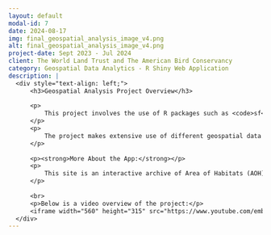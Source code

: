 ```yaml
---
layout: default
modal-id: 7
date: 2024-08-17
img: final_geospatial_analysis_image_v4.png
alt: final_geospatial_analysis_image_v4.png
project-date: Sept 2023 - Jul 2024
client: The World Land Trust and The American Bird Conservancy
category: Geospatial Data Analytics - R Shiny Web Application
description: |
  <div style="text-align: left;">
      <h3>Geospatial Analysis Project Overview</h3>
      
      <p>
          This project involves the use of R packages such as <code>sf</code>, <code>raster</code>, <code>ggplot2</code>, and <code>leaflet</code> to process and visualize geospatial data. The project includes generating map tiles using <code>gdal</code> and <code>tiler</code> for faster loading, especially when dealing with large raster datasets. An interactive data table was created using <code>DT</code>, allowing users to explore data, select specific areas on the Leaflet map, and download the corresponding raster data.
      </p>
      <p>
          The project makes extensive use of different geospatial data structures, including GeoJSON files, TIFF (GeoTIFF) files, and shapefiles (SHP), to effectively handle and visualize spatial data.
      </p>
      
      <p><strong>More About the App:</strong></p>
      <p>
          This site is an interactive archive of Area of Habitats (AOH) for 1,229 small-ranged bird species throughout Central and South America. Here, you may explore summary biodiversity metrics, investigate individual species habitat maps and the data used, and create custom biodiversity richness maps for your area of interest.
      </p>
      
      <br>
      <p>Below is a video overview of the project:</p>
      <iframe width="560" height="315" src="https://www.youtube.com/embed/Rd4b23zIiBc?si=yfaHE7XQA02HgUzs" title="YouTube video player" frameborder="0" allow="accelerometer; autoplay; clipboard-write; encrypted-media; gyroscope; picture-in-picture; web-share" referrerpolicy="strict-origin-when-cross-origin" allowfullscreen></iframe>
  </div>
---
```

